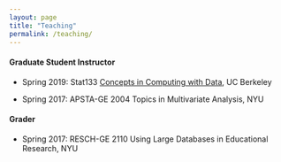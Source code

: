 ```yaml
---
layout: page
title: "Teaching"
permalink: /teaching/
---
```



#### Graduate Student Instructor

* Spring 2019: Stat133 [Concepts in Computing with Data](https://github.com/ucb-stat133/stat133-spring-2019), UC Berkeley

* Spring 2017: APSTA-GE 2004 Topics in Multivariate Analysis, NYU

#### Grader

* Spring 2017: RESCH-GE 2110 Using Large Databases in Educational Research, NYU
